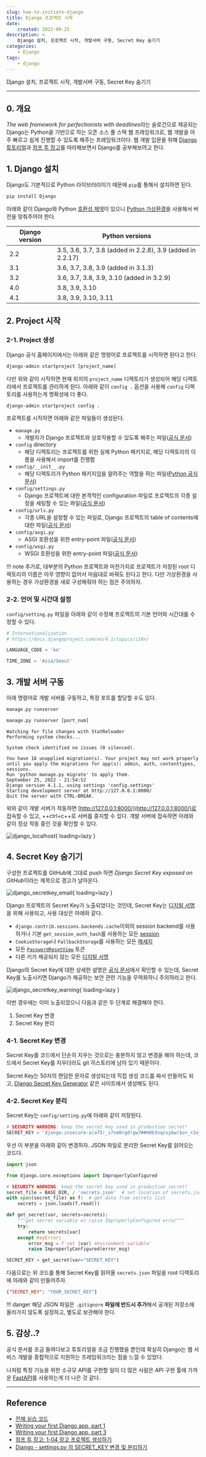 ```yaml
---
slug: how-to-initiate-django
title: Django 프로젝트 시작
date:
    created: 2022-09-25
description: >
    Django 설치, 프로젝트 시작, 개발서버 구동, Secret Key 숨기기
categories:
    - Django
tags:
    - django
---
```


Django 설치, 프로젝트 시작, 개발서버 구동, Secret Key 숨기기  

<!-- more -->

---

## 0. 개요

*The web framework for perfectionists with deadlines*라는 슬로건으로 제공되는 Django는 Python을 기반으로 하는 오픈 소스 풀 스택 웹 프레임워크로, 웹 개발을 아주 빠르고 쉽게 진행할 수 있도록 해주는 프레임워크이다. 웹 개발 입문을 위해 [Django 튜토리얼](https://docs.djangoproject.com/en/4.1/intro/tutorial01/)과 [점프 투 장고](https://wikidocs.net/book/4223)를 따라해보면서 Django를 공부해보려고 한다.  

## 1. Django 설치

Django도 기본적으로 Python 라이브러리이기 때문에 `pip`를 통해서 설치하면 된다.  

```bat
pip install Django
```

아래와 같이 Django와 Python [호환성 제약](https://docs.djangoproject.com/en/4.1/faq/install/#what-python-version-can-i-use-with-django)이 있으니 [Python 가상환경](./2022-01-05-venv_guide.md)을 사용해서 버전을 맞춰주어야 한다.  

| Django version | Python versions                                            |
| -------------- | ---------------------------------------------------------- |
| 2.2            | 3.5, 3.6, 3.7, 3.8 (added in 2.2.8), 3.9 (added in 2.2.17) |
| 3.1            | 3.6, 3.7, 3.8, 3.9 (added in 3.1.3)                        |
| 3.2            | 3.6, 3.7, 3.8, 3.9, 3.10 (added in 3.2.9)                  |
| 4.0            | 3.8, 3.9, 3.10                                             |
| 4.1            | 3.8, 3.9, 3.10, 3.11                                       |

## 2. Project 시작

### 2-1. Project 생성

Django 공식 홈페이지에서는 아래와 같은 명령어로 프로젝트를 시작하면 된다고 한다.  

```bat
django-admin startproject [project_name]
```

다만 위와 같이 시작하면 현재 위치의 `project_name` 디렉토리가 생성되어 해당 디렉토리에서 프로젝트를 관리하게 된다. 아래와 같이 `config .` 옵션을 사용해 `config` 디렉토리를 사용하는게 명확성에 더 좋다.  

```bat
django-admin startproject config .
```

프로젝트를 시작하면 아래와 같은 파일들이 생성된다.  

- `manage.py`
    - 개발자가 Django 프로젝트와 상호작용할 수 있도록 해주는 파일([공식 문서](https://docs.djangoproject.com/en/4.1/ref/django-admin/))
- `config` directory
    - 해당 디렉토리는 프로젝트를 위한 실제 Python 패키지로, 해당 디렉토리의 이름을 사용해서 import를 진행함
- `config/__init__.py`
    - 해당 디렉토리가 Python 패키지임을 알려주는 역할을 하는 파일([Python 공식 문서](https://docs.python.org/3/tutorial/modules.html#packages))
- `config/settings.py`
    - Django 프로젝트에 대한 본격적인 configuration 파일로 프로젝트의 각종 설정을 세팅할 수 있는 파일([공식 문서](https://docs.djangoproject.com/en/4.1/ref/settings/))
- `config/urls.py`
    - 각종 URL을 설정할 수 있는 파일로, Django 프로젝트의 table of contents에 대한 파일([공식 문서](https://docs.djangoproject.com/en/4.1/topics/http/urls/))
- `config/asgi.py`
    - ASGI 호환성을 위한 entry-point 파일([공식 문서](https://docs.djangoproject.com/en/4.1/howto/deployment/asgi/))
- `config/wsgi.py`
    - WSGI 호환성을 위한 entry-point 파일([공식 문서](https://docs.djangoproject.com/en/4.1/howto/deployment/wsgi/))

!!! note
    추가로, 대부분의 Python 프로젝트와 마찬가지로 프로젝트가 저장된 root 디렉토리의 이름은 아무 영향이 없어서 마음대로 바꿔도 된다고 한다. 다만 가상환경을 사용하는 경우 가상환경을 새로 구성해줘야 하는 점은 주의하자.  

### 2-2. 언어 및 시간대 설정

`config/setting.py` 파일을 아래와 같이 수정해 프로젝트의 기본 언어와 시간대를 수정할 수 있다.  

```python title="setting.py"
# Internationalization
# https://docs.djangoproject.com/en/4.1/topics/i18n/

LANGUAGE_CODE = 'ko'

TIME_ZONE = 'Asia/Seoul'
```

## 3. 개발 서버 구동

아래 명령어로 개발 서버를 구동하고, 특정 포트를 할당할 수도 있다.  

```bat
manage.py runserver
```

```bat
manage.py runserver [port_num]
```
```
Watching for file changes with StatReloader
Performing system checks...

System check identified no issues (0 silenced).

You have 18 unapplied migration(s). Your project may not work properly until you apply the migrations for app(s): admin, auth, contenttypes, sessions.
Run 'python manage.py migrate' to apply them.
September 25, 2022 - 21:54:52
Django version 4.1.1, using settings 'config.settings'
Starting development server at http://127.0.0.1:8000/
Quit the server with CTRL-BREAK.
```

위와 같이 개발 서버가 작동하면 [http://127.0.0.1:8000/](http://127.0.0.1:8000/)로 접속할 수 있고, ++ctrl+c++로 서버를 중지할 수 있다. 개발 서버에 접속하면 아래와 같이 정상 작동 중인 것을 확인할 수 있다.  

![django_localhost](./img/django_localhost.png){ loading=lazy }

## 4. Secret Key 숨기기

구성한 프로젝트를 GitHub에 그대로 push 하면 *Django Secret Key exposed on GitHub*이라는 제목으로 경고가 날아온다.  

![django_secretkey_email](./img/django_secretkey_email.png){ loading=lazy }

Django 프로젝트의 Secret Key가 노출되었다는 것인데, Secret Key는 [디지털 서명](https://docs.djangoproject.com/en/1.11/topics/signing/)을 위해 사용되고, 사용 대상은 아래와 같다.  

- `django.contrib.sessions.backends.cache`이외의 session backend를 사용하거나 기본 `get_session_auth_hash`를 사용하는 모든 [session](https://docs.djangoproject.com/en/1.11/topics/http/sessions/)
- `CookieStorage`나 `FallbackStorage`를 사용하는 모든 [메세지](https://docs.djangoproject.com/en/1.11/ref/contrib/messages/)
- 모든 [`PasswordResetView`](https://docs.djangoproject.com/en/1.11/topics/auth/default/#django.contrib.auth.views.PasswordResetView) 토큰
- 다른 키가 제공되지 않는 모든 [디지털 서명](https://docs.djangoproject.com/en/1.11/topics/signing/)

Django의 Secret Key에 대한 상세한 설명은 [공식 문서](https://docs.djangoproject.com/en/4.1/ref/settings/#std:setting-SECRET_KEY)에서 확인할 수 있는데, Secret Key를 노출시키면 Django가 제공하는 보안 관련 기능을 무력화하니 주의하라고 한다.  

![django_secretkey_warning](./img/django_secretkey_warning.png){ loading=lazy }

이번 경우에는 이미 노출되었으니 다음과 같은 두 단계로 해결해야 한다.  

1. Secret Key 변경
1. Secret Key 분리

### 4-1. Secret Key 변경

Secret Key를 코드에서 단순히 지우는 것으로는 충분하지 않고 변경을 해야 하는데, 코드에서 Secret Key를 지우더라도 git 히스토리에 남아 있기 때문이다.  

Secret Key는 50자의 랜덤한 문자로 생성되는데 직접 생성 코드를 짜서 만들어도 되고, [Django Secret Key Generator](https://miniwebtool.com/django-secret-key-generator/) 같은 사이트에서 생성해도 된다.  

### 4-2. Secret Key 분리

Secret Key는 `config/setting.py`에 아래와 같이 저장된다.  

```python
# SECURITY WARNING: keep the secret key used in production secret!
SECRET_KEY = 'django-insecure-a)a75!_s7sm8rgd!gw7##m0b3nqzxybw($o+_+2oj^oo34)210'
```

우선 이 부분을 아래와 같이 변경하자. JSON 파일로 분리한 Secret Key를 읽어오는 코드다.  

```python  title="setting.py"
import json

from django.core.exceptions import ImproperlyConfigured

# SECURITY WARNING: keep the secret key used in production secret!
secret_file = BASE_DIR, / 'secrets.json'  # set location of secrets.json
with open(secret_file) as f:  # get data from secrets list
    secrets = json.loads(f.read())

def get_secret(var, secrets=secrets):
    """get secret variable or raise ImproperlyConfigured error"""
    try:
        return secrets[var]
    except KeyError:
        error_msg = f'set {var} environment variable'
        raise ImproperlyConfigured(error_msg)

SECRET_KEY = get_secret(var="SECRET_KEY")
```

다음으로는 위 코드를 통해 Secret Key를 읽어올 `secrets.json` 파일을 root 디렉토리에 아래와 같이 만들어주자.  

```json
{"SECRET_KEY": "YOUR_SECRET_KEY"}
```

!!! danger
    해당 JSON 파일은 `.gitignore` **파일에 반드시 추가**해서 공개된 저장소에 올라가지 않도록 설정하고, 별도로 보관해야 한다.  

## 5. 감상..?

공식 문서를 조금 들여다보고 튜토리얼을 조금 진행했을 뿐인데 확실히 Django는 웹 서비스 개발을 종합적으로 지원하는 프레임워크라는 점을 느낄 수 있었다.  

나처럼 특정 기능을 위한 소규모 API를 구현할 일이 더 많은 사람은 API 구현 툴에 가까운 [FastAPI](https://fastapi.tiangolo.com/)를 사용하는게 더 나은 것 같다.  

---
## Reference
- [전체 실습 코드](https://github.com/djccnt15/study_django)
- [Writing your first Django app, part 1](https://docs.djangoproject.com/en/4.1/intro/tutorial01/)
- [Writing your first Django app, part 3](https://docs.djangoproject.com/en/4.1/intro/tutorial03/)
- [점프 투 장고: 1-04 장고 프로젝트 생성하기](https://wikidocs.net/72377)
- [Django - settings.py 의 SECRET_KEY 변경 및 분리하기](https://wayhome25.github.io/django/2017/07/11/django-settings-secret-key/)

